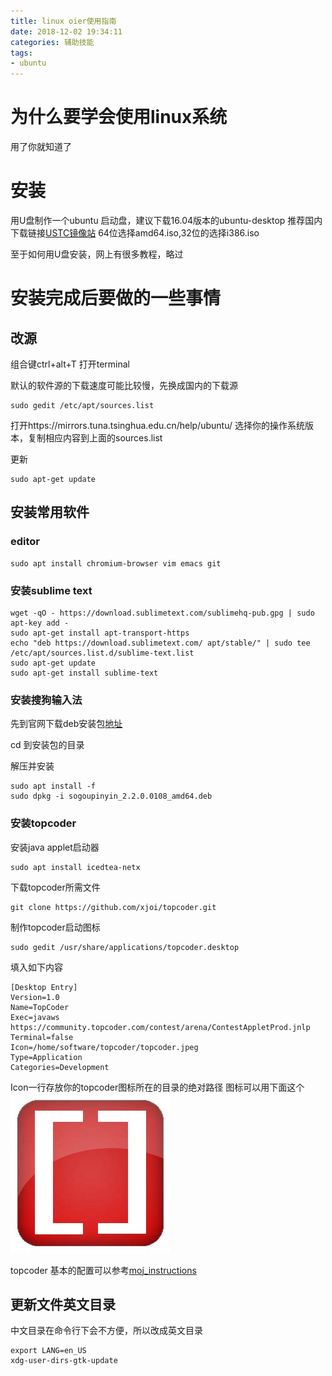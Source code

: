 ```yaml
---
title: linux oier使用指南
date: 2018-12-02 19:34:11
categories: 辅助技能
tags:
- ubuntu
---
```


# 为什么要学会使用linux系统

用了你就知道了

# 安装

用U盘制作一个ubuntu 启动盘，建议下载16.04版本的ubuntu-desktop
推荐国内下载链接[USTC镜像站](http://mirrors.ustc.edu.cn/ubuntu-releases/16.04/)
64位选择amd64.iso,32位的选择i386.iso

至于如何用U盘安装，网上有很多教程，略过


# 安装完成后要做的一些事情

## 改源

组合键ctrl+alt+T 打开terminal

默认的软件源的下载速度可能比较慢，先换成国内的下载源
```
sudo gedit /etc/apt/sources.list
```
打开https://mirrors.tuna.tsinghua.edu.cn/help/ubuntu/
选择你的操作系统版本，复制相应内容到上面的sources.list

更新
```
sudo apt-get update
```


## 安装常用软件

### editor
```
sudo apt install chromium-browser vim emacs git
```

### 安装sublime text
```
wget -qO - https://download.sublimetext.com/sublimehq-pub.gpg | sudo apt-key add -
sudo apt-get install apt-transport-https
echo "deb https://download.sublimetext.com/ apt/stable/" | sudo tee /etc/apt/sources.list.d/sublime-text.list
sudo apt-get update
sudo apt-get install sublime-text
```

### 安装搜狗输入法
先到官网下载deb安装包[地址](https://pinyin.sogou.com/linux/?r=pinyin)

cd 到安装包的目录

解压并安装
```
sudo apt install -f
sudo dpkg -i sogoupinyin_2.2.0.0108_amd64.deb
```

### 安装topcoder

安装java applet启动器 
```
sudo apt install icedtea-netx
```

下载topcoder所需文件
```
git clone https://github.com/xjoi/topcoder.git
```

制作topcoder启动图标
```
sudo gedit /usr/share/applications/topcoder.desktop
```
填入如下内容
```
[Desktop Entry]
Version=1.0
Name=TopCoder
Exec=javaws https://community.topcoder.com/contest/arena/ContestAppletProd.jnlp
Terminal=false
Icon=/home/software/topcoder/topcoder.jpeg
Type=Application
Categories=Development
```
Icon一行存放你的topcoder图标所在的目录的绝对路径
图标可以用下面这个
![图标](/img/topcoder.jpeg)

topcoder 基本的配置可以参考[moj_instructions](https://github.com/xjoi/topcoder/blob/master/moj_instructions.txt)

## 更新文件英文目录
中文目录在命令行下会不方便，所以改成英文目录

```
export LANG=en_US
xdg-user-dirs-gtk-update
```


